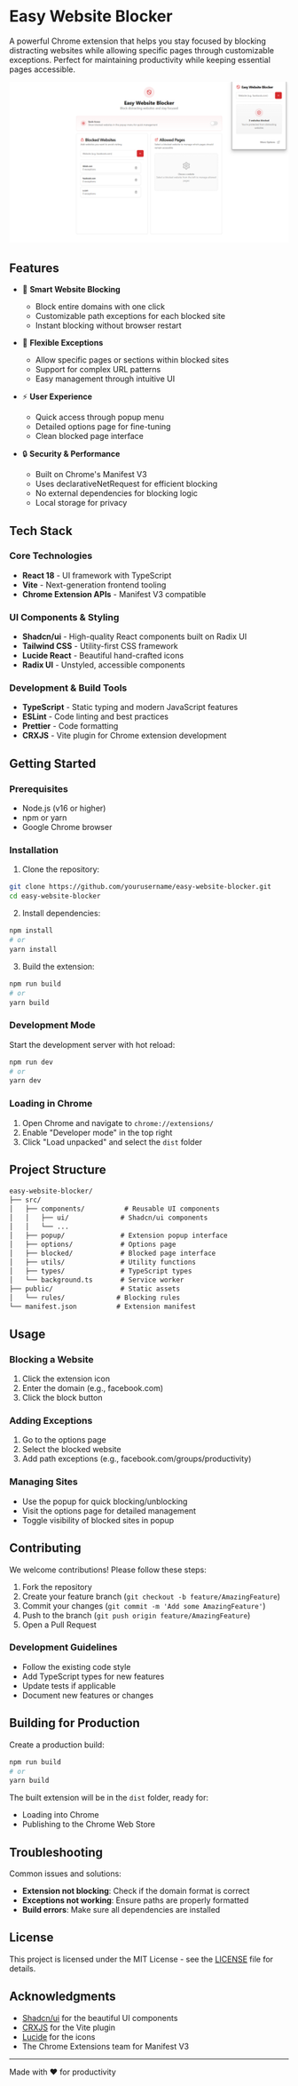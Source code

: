 # Easy Website Blocker

A powerful Chrome extension that helps you stay focused by blocking distracting websites while allowing specific pages through customizable exceptions. Perfect for maintaining productivity while keeping essential pages accessible.

![Easy Website Blocker](./public/screenshot.png)

## Features

- 🚫 **Smart Website Blocking**
  - Block entire domains with one click
  - Customizable path exceptions for each blocked site
  - Instant blocking without browser restart
- 🎯 **Flexible Exceptions**

  - Allow specific pages or sections within blocked sites
  - Support for complex URL patterns
  - Easy management through intuitive UI

- ⚡ **User Experience**
  - Quick access through popup menu
  - Detailed options page for fine-tuning
  - Clean blocked page interface
- 🔒 **Security & Performance**
  - Built on Chrome's Manifest V3
  - Uses declarativeNetRequest for efficient blocking
  - No external dependencies for blocking logic
  - Local storage for privacy

## Tech Stack

### Core Technologies

- **React 18** - UI framework with TypeScript
- **Vite** - Next-generation frontend tooling
- **Chrome Extension APIs** - Manifest V3 compatible

### UI Components & Styling

- **Shadcn/ui** - High-quality React components built on Radix UI
- **Tailwind CSS** - Utility-first CSS framework
- **Lucide React** - Beautiful hand-crafted icons
- **Radix UI** - Unstyled, accessible components

### Development & Build Tools

- **TypeScript** - Static typing and modern JavaScript features
- **ESLint** - Code linting and best practices
- **Prettier** - Code formatting
- **CRXJS** - Vite plugin for Chrome extension development

## Getting Started

### Prerequisites

- Node.js (v16 or higher)
- npm or yarn
- Google Chrome browser

### Installation

1. Clone the repository:

```bash
git clone https://github.com/yourusername/easy-website-blocker.git
cd easy-website-blocker
```

2. Install dependencies:

```bash
npm install
# or
yarn install
```

3. Build the extension:

```bash
npm run build
# or
yarn build
```

### Development Mode

Start the development server with hot reload:

```bash
npm run dev
# or
yarn dev
```

### Loading in Chrome

1. Open Chrome and navigate to `chrome://extensions/`
2. Enable "Developer mode" in the top right
3. Click "Load unpacked" and select the `dist` folder

## Project Structure

```
easy-website-blocker/
├── src/
│   ├── components/          # Reusable UI components
│   │   ├── ui/             # Shadcn/ui components
│   │   └── ...
│   ├── popup/              # Extension popup interface
│   ├── options/            # Options page
│   ├── blocked/            # Blocked page interface
│   ├── utils/              # Utility functions
│   ├── types/              # TypeScript types
│   └── background.ts       # Service worker
├── public/                 # Static assets
│   └── rules/             # Blocking rules
└── manifest.json          # Extension manifest
```

## Usage

### Blocking a Website

1. Click the extension icon
2. Enter the domain (e.g., facebook.com)
3. Click the block button

### Adding Exceptions

1. Go to the options page
2. Select the blocked website
3. Add path exceptions (e.g., facebook.com/groups/productivity)

### Managing Sites

- Use the popup for quick blocking/unblocking
- Visit the options page for detailed management
- Toggle visibility of blocked sites in popup

## Contributing

We welcome contributions! Please follow these steps:

1. Fork the repository
2. Create your feature branch (`git checkout -b feature/AmazingFeature`)
3. Commit your changes (`git commit -m 'Add some AmazingFeature'`)
4. Push to the branch (`git push origin feature/AmazingFeature`)
5. Open a Pull Request

### Development Guidelines

- Follow the existing code style
- Add TypeScript types for new features
- Update tests if applicable
- Document new features or changes

## Building for Production

Create a production build:

```bash
npm run build
# or
yarn build
```

The built extension will be in the `dist` folder, ready for:

- Loading into Chrome
- Publishing to the Chrome Web Store

## Troubleshooting

Common issues and solutions:

- **Extension not blocking**: Check if the domain format is correct
- **Exceptions not working**: Ensure paths are properly formatted
- **Build errors**: Make sure all dependencies are installed

## License

This project is licensed under the MIT License - see the [LICENSE](LICENSE) file for details.

## Acknowledgments

- [Shadcn/ui](https://ui.shadcn.com/) for the beautiful UI components
- [CRXJS](https://crxjs.dev/vite-plugin) for the Vite plugin
- [Lucide](https://lucide.dev/) for the icons
- The Chrome Extensions team for Manifest V3

---

Made with ❤️ for productivity
